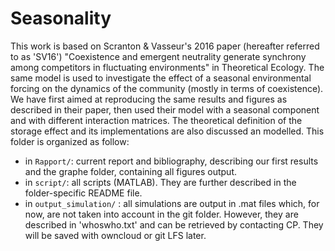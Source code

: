 # Seasonality
This work is based on Scranton & Vasseur's 2016 paper (hereafter referred to as 'SV16') "Coexistence and emergent neutrality generate synchrony among competitors in fluctuating environments" in Theoretical Ecology. The same model is used to investigate the effect of a seasonal environmental forcing on the dynamics of the community (mostly in terms of coexistence). 
We have first aimed at reproducing the same results and figures as described in their paper, then used their model with a seasonal component and with different interaction matrices. The theoretical definition of the storage effect and its implementations are also discussed an modelled. 
This folder is organized as follow:
* in `Rapport/`: current report and bibliography, describing our first results and the graphe folder, containing all figures output. 
* in `script/`: all scripts (MATLAB). They are further described in the folder-specific README file.
* in `output_simulation/` : all simulations are output in .mat files which, for now, are not taken into account in the git folder. However, they are described in 'whoswho.txt' and can be retrieved by contacting CP. They will be saved with owncloud or git LFS later. 
